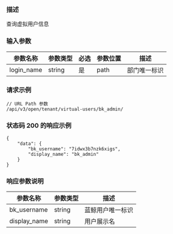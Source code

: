 ### 描述

查询虚拟用户信息

### 输入参数

| 参数名称       | 参数类型   | 必选 | 参数位置        | 描述                 |
|------------|--------|----|-------------|--------------------|
| login_name | string | 是  | path        | 部门唯一标识             |

### 请求示例

```
// URL Path 参数
/api/v3/open/tenant/virtual-users/bk_admin/
```

### 状态码 200 的响应示例

```json5
{
    "data": {
        "bk_username": "7idwx3b7nzk6xigs",
        "display_name": "bk_admin"
    }
}
```

### 响应参数说明

| 参数名称         | 参数类型   | 描述       |
|--------------|--------|----------|
| bk_username  | string | 蓝鲸用户唯一标识 |
| display_name | string | 用户展示名    |
